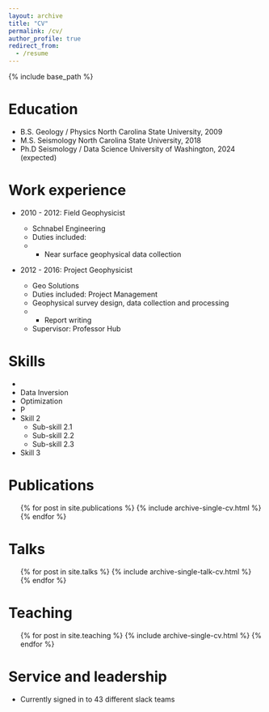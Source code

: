 ```yaml
---
layout: archive
title: "CV"
permalink: /cv/
author_profile: true
redirect_from:
  - /resume
---
```


{% include base_path %}

Education
======
* B.S. Geology / Physics North Carolina State University, 2009
* M.S. Seismology North Carolina State University, 2018
* Ph.D Seismology / Data Science University of Washington, 2024 (expected)

Work experience
======
* 2010 - 2012: Field Geophysicist
  * Schnabel Engineering 
  * Duties included:
  * * Near surface geophysical data collection

* 2012 - 2016: Project Geophysicist
  * Geo Solutions
  * Duties included: Project Management 
  * Geophysical survey design, data collection and processing
  * * Report writing
  * Supervisor: Professor Hub
  
Skills
======
* 
* Data Inversion
* Optimization
* P
* Skill 2
  * Sub-skill 2.1
  * Sub-skill 2.2
  * Sub-skill 2.3
* Skill 3

Publications
======
  <ul>{% for post in site.publications %}
    {% include archive-single-cv.html %}
  {% endfor %}</ul>
  
Talks
======
  <ul>{% for post in site.talks %}
    {% include archive-single-talk-cv.html %}
  {% endfor %}</ul>
  
Teaching
======
  <ul>{% for post in site.teaching %}
    {% include archive-single-cv.html %}
  {% endfor %}</ul>
  
Service and leadership
======
* Currently signed in to 43 different slack teams
